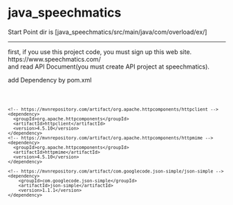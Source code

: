 # java_speechmatics

<p>
Start Point dir is [java_speechmatics/src/main/java/com/overload/ex/]
</p>

- - -

<p>
first, if you use this project code,  you must sign up this web site. https://www.speechmatics.com/<br>
and read API Document(you must create API project at speechmatics).
</p>
<p>
add Dependency by pom.xml
</p>
<pre><code>

    <!-- https://mvnrepository.com/artifact/org.apache.httpcomponents/httpclient -->
    <dependency>
      <groupId>org.apache.httpcomponents</groupId>
      <artifactId>httpclient</artifactId>
      <version>4.5.10</version>
    </dependency>
    <!-- https://mvnrepository.com/artifact/org.apache.httpcomponents/httpmime -->
    <dependency>
      <groupId>org.apache.httpcomponents</groupId>
      <artifactId>httpmime</artifactId>
      <version>4.5.10</version>
    </dependency>

    <!-- https://mvnrepository.com/artifact/com.googlecode.json-simple/json-simple -->
    <dependency>
        <groupId>com.googlecode.json-simple</groupId>
        <artifactId>json-simple</artifactId>
        <version>1.1.1</version>
    </dependency> 
</code></pre>

